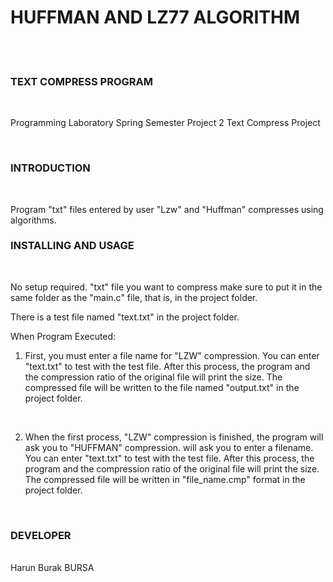 
# HUFFMAN AND LZ77 ALGORITHM #

<br/>
<br/>

### TEXT COMPRESS PROGRAM ###
<br/>

Programming Laboratory Spring Semester Project 2 Text Compress Project

<br/>

### INTRODUCTION ###
<br/>

Program "txt" files entered by user "Lzw" and "Huffman"
compresses using algorithms.
<br/>

### INSTALLING AND USAGE ###
<br/>

No setup required. "txt" file you want to compress
make sure to put it in the same folder as the "main.c" file, that is, in the project folder.

There is a test file named "text.txt" in the project folder.

When Program Executed: 
<br/>

1) First, you must enter a file name for "LZW" compression.
You can enter "text.txt" to test with the test file.
After this process, the program and the compression ratio of the original file
will print the size.
The compressed file will be written to the file named "output.txt" in the project folder.
<br/>

2) When the first process, "LZW" compression is finished, the program will ask you to "HUFFMAN" compression.
will ask you to enter a filename. You can enter "text.txt" to test with the test file.
After this process, the program and the compression ratio of the original file
will print the size.
The compressed file will be written in "file_name.cmp" format in the project folder.
<br/>

### DEVELOPER ###
<br/>
Harun Burak BURSA
<br/>
